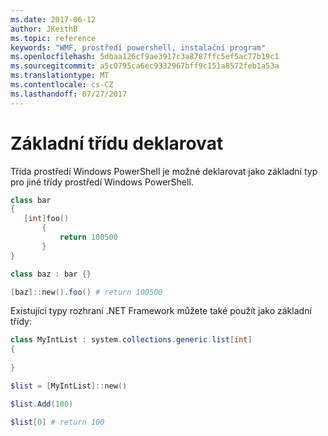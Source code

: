 ```yaml
---
ms.date: 2017-06-12
author: JKeithB
ms.topic: reference
keywords: "WMF, prostředí powershell, instalační program"
ms.openlocfilehash: 5dbaa126cf9ae3917c3a8787ffc5ef5ac77b19c1
ms.sourcegitcommit: a5c0795ca6ec9332967bff9c151a8572feb1a53a
ms.translationtype: MT
ms.contentlocale: cs-CZ
ms.lasthandoff: 07/27/2017
---
```

# <a name="declare-base-class"></a>Základní třídu deklarovat
Třída prostředí Windows PowerShell je možné deklarovat jako základní typ pro jiné třídy prostředí Windows PowerShell.

```powershell
class bar
{
   [int]foo() 
       {
           return 100500
       }
}

class baz : bar {}

[baz]::new().foo() # return 100500
```

Existující typy rozhraní .NET Framework můžete také použít jako základní třídy:

```powershell
class MyIntList : system.collections.generic.list[int]
{
    
}

$list = [MyIntList]::new()

$list.Add(100)

$list[0] # return 100
```

